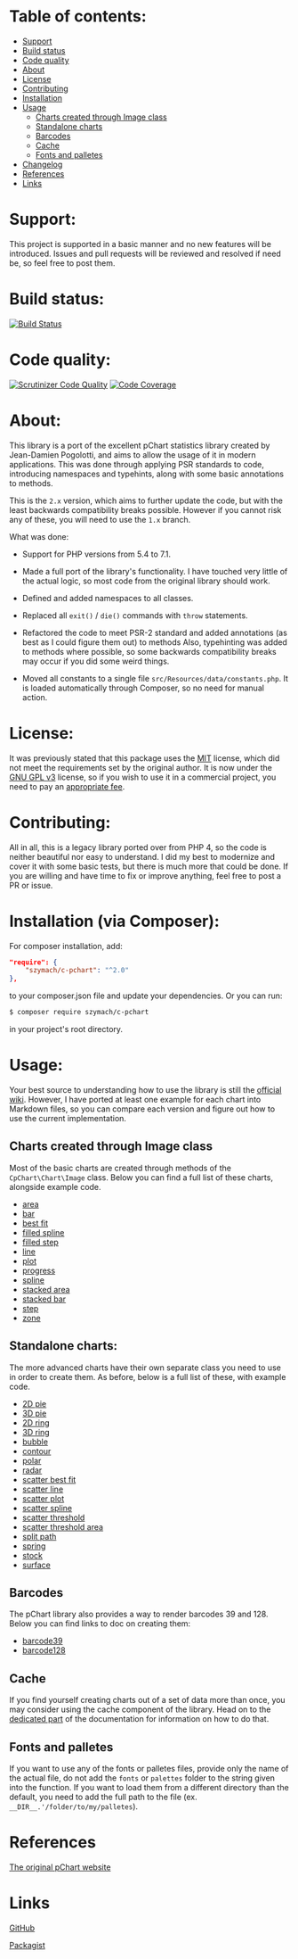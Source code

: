 Table of contents:
==================

* [Support](#support)
* [Build status](#build-status)
* [Code quality](#code-quality)
* [About](#about)
* [License](#license)
* [Contributing](#contributing)
* [Installation](#installation-via-composer)
* [Usage](#usage)
    - [Charts created through Image class](#charts-created-through-image-class)
    - [Standalone charts](#standalone-charts)
    - [Barcodes](#barcodes)
    - [Cache](#cache)
    - [Fonts and palletes](#fonts-and-palletes)
* [Changelog](#changelog)
* [References](#references)
* [Links](#links)

Support:
========

This project is supported in a basic manner and no new features will be introduced. Issues and pull requests will be
reviewed and resolved if need be, so feel free to post them.

Build status:
=============
[![Build Status](https://travis-ci.org/szymach/c-pchart.svg?branch=2.0)](https://travis-ci.org/szymach/c-pchart)

Code quality:
=============
[![Scrutinizer Code Quality](https://scrutinizer-ci.com/g/szymach/c-pchart/badges/quality-score.png?b=2.0)](https://scrutinizer-ci.com/g/szymach/c-pchart/?branch=2.0)
[![Code Coverage](https://scrutinizer-ci.com/g/szymach/c-pchart/badges/coverage.png?b=2.0)](https://scrutinizer-ci.com/g/szymach/c-pchart/?branch=2.0)

About:
======

This library is a port of the excellent pChart statistics library created by Jean-Damien Pogolotti, and aims to allow
the usage of it in modern applications. This was done through applying PSR standards to code, introducing namespaces and
typehints, along with some basic annotations to methods.

This is the `2.x` version, which aims to further update the code, but with the least backwards compatibility breaks
possible. However if you cannot risk any of these, you will need to use the `1.x` branch.

What was done:

- Support for PHP versions from 5.4 to 7.1.

- Made a full port of the library's functionality. I have touched very little of the actual logic, so most code from the
  original library should work.

- Defined and added namespaces to all classes.

- Replaced all `exit()` / `die()` commands with `throw` statements.

- Refactored the code to meet PSR-2 standard and added annotations (as best as I could figure them out)
  to methods Also, typehinting was added to methods where possible, so some backwards compatibility breaks may occur if
  you did some weird things.

- Moved all constants to a single file `src/Resources/data/constants.php`. It is loaded automatically through Composer,
  so no need for manual action.

License:
========

It was previously stated that this package uses the [MIT](https://opensource.org/licenses/MIT) license, which did not
meet the requirements set by the original author. It is now under the
[GNU GPL v3](http://www.gnu.org/licenses/gpl-3.0.html) license, so if you wish to use it in a commercial project, you
need to pay an [appropriate fee](http://www.pchart.net/license).

Contributing:
=============

All in all, this is a legacy library ported over from PHP 4, so the code is neither beautiful nor easy to understand. I
did my best to modernize and cover it with some basic tests, but there is much more that could be done. If you are
willing and have time to fix or improve anything, feel free to post a PR or issue.

Installation (via Composer):
============================

For composer installation, add:

```json
"require": {
    "szymach/c-pchart": "^2.0"
},
```

to your composer.json file and update your dependencies. Or you can run:

```sh
$ composer require szymach/c-pchart
```

in your project's root directory.

Usage:
======

Your best source to understanding how to use the library is still the [official wiki](http://wiki.pchart.net/). However,
I have ported at least one example for each chart into Markdown files, so you can compare each version and figure out
how to use the current implementation.

Charts created through Image class
---------------------------------------

Most of the basic charts are created through methods of the `CpChart\Chart\Image`
class. Below you can find a full list of these charts, alongside example code.

- [area](doc/area.md)
- [bar](doc/bar.md)
- [best fit](doc/best_fit.md)
- [filled spline](doc/filled_spline.md)
- [filled step](doc/filled_step.md)
- [line](doc/line.md)
- [plot](doc/plot.md)
- [progress](doc/progress.md)
- [spline](doc/spline.md)
- [stacked area](doc/stacked_area.md)
- [stacked bar](doc/stacked_bar.md)
- [step](doc/step.md)
- [zone](doc/zone.md)

Standalone charts:
------------------------------------

The more advanced charts have their own separate class you need to use in order to create them. As before, below is a
full list of these, with example code.

- [2D pie](doc/2d_pie.md)
- [3D pie](doc/3d_pie.md)
- [2D ring](doc/2d_ring.md)
- [3D ring](doc/3d_ring.md)
- [bubble](doc/bubble.md)
- [contour](doc/contour.md)
- [polar](doc/polar.md)
- [radar](doc/radar.md)
- [scatter best fit](doc/scatter_best_fit.md)
- [scatter line](doc/scatter_line.md)
- [scatter plot](doc/scatter_plot.md)
- [scatter spline](doc/scatter_spline.md)
- [scatter threshold](doc/scatter_threshold.md)
- [scatter threshold area](doc/scatter_threshold_area.md)
- [split path](doc/split_path.md)
- [spring](doc/spring.md)
- [stock](doc/stock.md)
- [surface](doc/surface.md)

Barcodes
--------

The pChart library also provides a way to render barcodes 39 and 128. Below you can find links to doc on creating them:

- [barcode39](doc/barcode_39.md)
- [barcode128](doc/barcode_128.md)

Cache
-----

If you find yourself creating charts out of a set of data more than once, you may consider using the cache component of
the library. Head on to the [dedicated part](doc/cache.md)
of the documentation for information on how to do that.

Fonts and palletes
------------------

If you want to use any of the fonts or palletes files, provide only the name of the actual file, do not add the `fonts`
or `palettes` folder to the string given into the function. If you want to load them from a different directory than the
default, you need to add the full path to the file (ex. `__DIR__.'/folder/to/my/palletes`).

References
==========
[The original pChart website](http://www.pchart.net/)

Links
=====

[GitHub](https://github.com/szymach/c-pchart)

[Packagist](https://packagist.org/packages/szymach/c-pchart)
